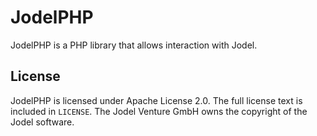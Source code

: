 # JodelPHP

JodelPHP is a PHP library that allows interaction with Jodel.

## License
JodelPHP is licensed under Apache License 2.0. The full license text is included in `LICENSE`.
The Jodel Venture GmbH owns the copyright of the Jodel software.
